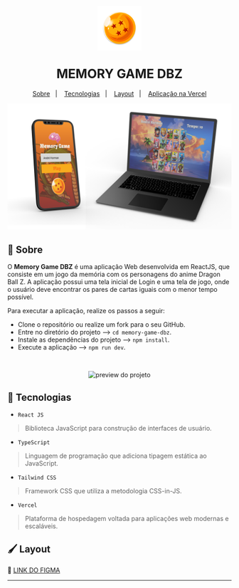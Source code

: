 <h1 align="center">
  <p><img alt="Esfera do Dragão" src="./.github/dragon-ball.png" height="100px" /></p>
  <span>MEMORY GAME DBZ</span>
</h1>

<p align="center">
  <a href="#bookmark-sobre">Sobre</a>&nbsp;&nbsp;&nbsp;|&nbsp;&nbsp;&nbsp;
  <a href="#rocket-tecnologias">Tecnologias</a>&nbsp;&nbsp;&nbsp;|&nbsp;&nbsp;&nbsp;
  <a href="#paintbrush-layout">Layout</a>&nbsp;&nbsp;&nbsp;|&nbsp;&nbsp;&nbsp;
  <a href="https://memory-game-dbz.vercel.app/" target="_blank">Aplicação na Vercel</a>
</p>

<p align="center">
  <img alt="design do projeto" width="650px" src="./.github/mockup.png" />
<p>

## :bookmark: Sobre

O **Memory Game DBZ** é uma aplicação Web desenvolvida em ReactJS, que consiste em um jogo da memória com os personagens do anime Dragon Ball Z. A aplicação possui uma tela inicial de Login e uma tela de jogo, onde o usuário deve encontrar os pares de cartas iguais com o menor tempo possível.

Para executar a aplicação, realize os passos a seguir:

* Clone o repositório ou realize um fork para o seu GitHub.
* Entre no diretório do projeto --> `cd memory-game-dbz`.
* Instale as dependências do projeto --> `npm install`.
* Execute a aplicação --> `npm run dev`.

<br />
<p align="center">
  <img alt="preview do projeto" width="650px" src="./.github/memory-game-dbz.gif" />
<p>

## :rocket: Tecnologias

  - `React JS`
  > Biblioteca JavaScript para construção de interfaces de usuário.
  - `TypeScript`
  > Linguagem de programação que adiciona tipagem estática ao JavaScript.
  - `Tailwind CSS`
  > Framework CSS que utiliza a metodologia CSS-in-JS.
  - `Vercel`
  > Plataforma de hospedagem voltada para aplicações web modernas e escaláveis.

## :paintbrush: Layout

🔗 [LINK DO FIGMA](https://www.figma.com/file/XTig7FzyzQTBiFgmQ72KLq/Memory-Game-DBZ?type=design&node-id=0%3A1&mode=dev)

---
